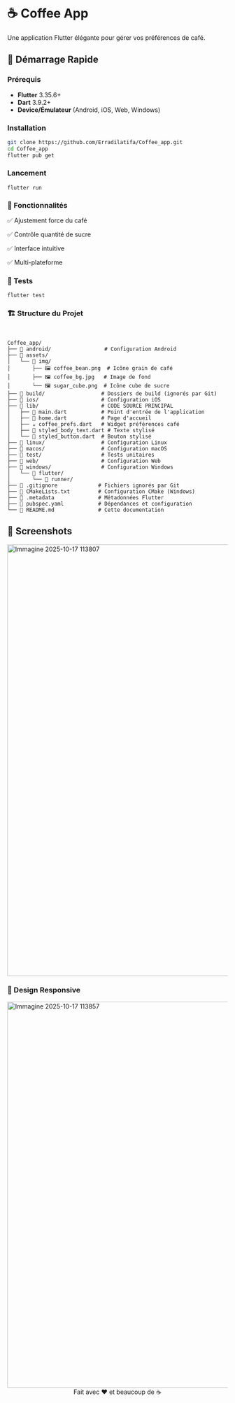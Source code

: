 # ☕ Coffee App

Une application Flutter élégante pour gérer vos préférences de café.

## 🚀 Démarrage Rapide

### Prérequis

- **Flutter** 3.35.6+
- **Dart** 3.9.2+
- **Device/Émulateur** (Android, iOS, Web, Windows)

### Installation

```bash
git clone https://github.com/Erradilatifa/Coffee_app.git
cd Coffee_app
flutter pub get
```

### Lancement
```
flutter run
```
### 📱 Fonctionnalités
✅ Ajustement force du café

✅ Contrôle quantité de sucre

✅ Interface intuitive

✅ Multi-plateforme


### 🧪 Tests
```
flutter test

```

### 🏗️ Structure du Projet


```


Coffee_app/
├── 📁 android/                 # Configuration Android
├── 📁 assets/                  
│   └── 📁 img/
│       ├── 🖼️ coffee_bean.png  # Icône grain de café
│       ├── 🖼️ coffee_bg.jpg   # Image de fond
│       └── 🖼️ sugar_cube.png  # Icône cube de sucre
├── 📁 build/                  # Dossiers de build (ignorés par Git)
├── 📁 ios/                    # Configuration iOS
├── 📁 lib/                    # CODE SOURCE PRINCIPAL
│   ├── 🎯 main.dart           # Point d'entrée de l'application
│   ├── 🎯 home.dart           # Page d'accueil
│   ├── ☕ coffee_prefs.dart   # Widget préférences café
│   ├── 🎨 styled_body_text.dart # Texte stylisé
│   └── 🎨 styled_button.dart  # Bouton stylisé
├── 📁 linux/                  # Configuration Linux
├── 📁 macos/                  # Configuration macOS  
├── 📁 test/                   # Tests unitaires
├── 📁 web/                    # Configuration Web
├── 📁 windows/                # Configuration Windows
│   └── 📁 flutter/
│       └── 📁 runner/
├── 📄 .gitignore             # Fichiers ignorés par Git
├── 📄 CMakeLists.txt         # Configuration CMake (Windows)
├── 📄 .metadata              # Métadonnées Flutter
├── 📄 pubspec.yaml           # Dépendances et configuration
└── 📄 README.md              # Cette documentation
```

## 🎯 Screenshots

<img width="1907" height="987" alt="Immagine 2025-10-17 113807" src="https://github.com/user-attachments/assets/04754b29-9d97-4dd6-a450-2651a91b1562" />

### 🎨 Design Responsive

<img width="670" height="883" alt="Immagine 2025-10-17 113857" src="https://github.com/user-attachments/assets/daed56b0-131c-448e-82f9-ea6ef7c9ecd2" />

<div align="center">
  Fait avec ❤️ et beaucoup de ☕
</div>

